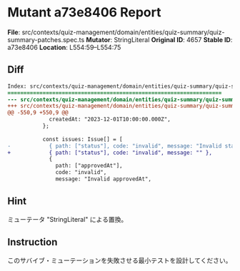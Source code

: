 # Mutant a73e8406 Report

**File**: src/contexts/quiz-management/domain/entities/quiz-summary/quiz-summary-patches.spec.ts
**Mutator**: StringLiteral
**Original ID**: 4657
**Stable ID**: a73e8406
**Location**: L554:59–L554:75

## Diff

```diff
Index: src/contexts/quiz-management/domain/entities/quiz-summary/quiz-summary-patches.spec.ts
===================================================================
--- src/contexts/quiz-management/domain/entities/quiz-summary/quiz-summary-patches.spec.ts	original
+++ src/contexts/quiz-management/domain/entities/quiz-summary/quiz-summary-patches.spec.ts	mutated #4657
@@ -550,9 +550,9 @@
             createdAt: "2023-12-01T10:00:00.000Z",
           };
 
           const issues: Issue[] = [
-            { path: ["status"], code: "invalid", message: "Invalid status" },
+            { path: ["status"], code: "invalid", message: "" },
             {
               path: ["approvedAt"],
               code: "invalid",
               message: "Invalid approvedAt",
```

## Hint

ミューテータ "StringLiteral" による置換。

## Instruction

このサバイブ・ミューテーションを失敗させる最小テストを設計してください。
